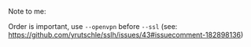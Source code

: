 Note to me:

Order is important, use `--openvpn` before `--ssl` (see: https://github.com/yrutschle/sslh/issues/43#issuecomment-182898136)
